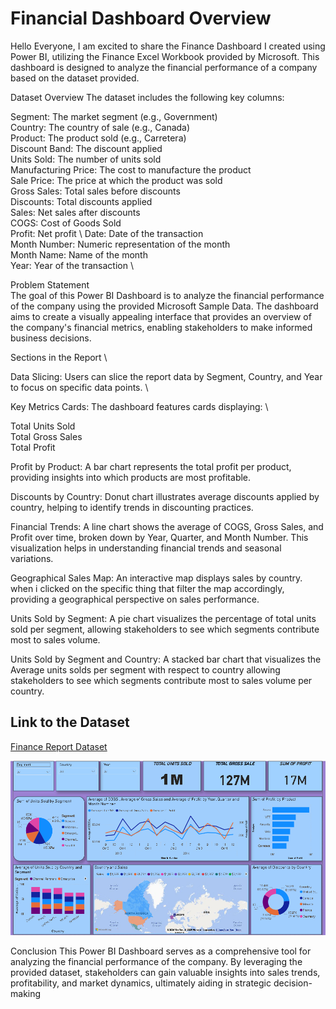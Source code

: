 # Financial Dashboard Overview

Hello Everyone,
I am excited to share the Finance Dashboard I created using Power BI, utilizing the Finance Excel Workbook provided by Microsoft. This dashboard is designed to analyze the financial performance of a company based on the dataset provided.

Dataset Overview
The dataset includes the following key columns:

Segment: The market segment (e.g., Government) \
Country: The country of sale (e.g., Canada) \
Product: The product sold (e.g., Carretera) \
Discount Band: The discount applied \
Units Sold: The number of units sold \
Manufacturing Price: The cost to manufacture the product \
Sale Price: The price at which the product was sold \
Gross Sales: Total sales before discounts \
Discounts: Total discounts applied \
Sales: Net sales after discounts \
COGS: Cost of Goods Sold \
Profit: Net profit \ 
Date: Date of the transaction \
Month Number: Numeric representation of the month \
Month Name: Name of the month \
Year: Year of the transaction \

Problem Statement \
The goal of this Power BI Dashboard is to analyze the financial performance of the company using the provided Microsoft Sample Data. The dashboard aims to create a visually appealing interface that provides an overview of the company's financial metrics, enabling stakeholders to make informed business decisions.

Sections in the Report \

Data Slicing: Users can slice the report data by Segment, Country, and Year to focus on specific data points. \

Key Metrics Cards: The dashboard features cards displaying: \

Total Units Sold \
Total Gross Sales \
Total Profit 

Profit by Product: A bar chart represents the total profit per product, providing insights into which products are most profitable.

Discounts by Country: Donut chart illustrates average discounts applied by country, helping to identify trends in discounting practices.

Financial Trends: A line chart shows the average of COGS, Gross Sales, and Profit over time, broken down by Year, Quarter, and Month Number. This visualization helps in understanding financial trends and seasonal variations.

Geographical Sales Map: An interactive map displays sales by country. when i clicked on the specific thing that filter the map accordingly, providing a geographical perspective on sales performance.

Units Sold by Segment: A pie chart visualizes the percentage of total units sold per segment, allowing stakeholders to see which segments contribute most to sales volume.

Units Sold by Segment and Country: A stacked bar chart that visualizes the  Average units solds per segment  with respect to country allowing stakeholders to see which segments contribute most to sales volume per country.


## Link to the Dataset
[Finance Report Dataset](https://github.com/KODURISRIHARI/Financial_Dashboard/blob/main/financial_data.csv)

![1681706976122](https://github.com/KODURISRIHARI/Financial_Dashboard/blob/main/Financial_Dashboard_picture.png)

Conclusion
This Power BI Dashboard serves as a comprehensive tool for analyzing the financial performance of the company. By leveraging the provided dataset, stakeholders can gain valuable insights into sales trends, profitability, and market dynamics, ultimately aiding in strategic decision-making
